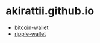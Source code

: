 # akirattii.github.io

- [bitcoin-wallet](/bitcoin-wallet/index.html)
- [ripple-wallet](/ripple-wallet/index.html)
